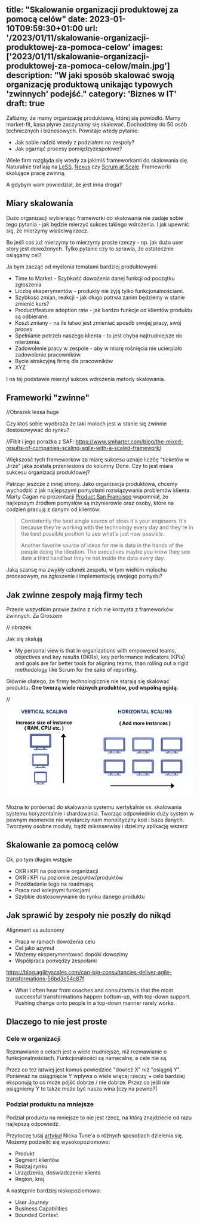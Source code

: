 title: "Skalowanie organizacji produktowej za pomocą celów"
date: 2023-01-10T09:59:30+01:00
url: '/2023/01/11/skalowanie-organizacji-produktowej-za-pomoca-celow'
images: ['2023/01/11/skalowanie-organizacji-produktowej-za-pomoca-celow/main.jpg']
description: "W jaki sposób skalować swoją organizację produktową unikając typowych 'zwinnych' podejść."
category: 'Biznes w IT'
draft: true
---

Załóżmy, że mamy organizację produktową, której się powiodło. Mamy market-fit, kasa płynie zaczynamy się skalować. Dochodzimy do 50 osób technicznych i biznesowych. Powstaje wtedy pytanie:

- Jak sobie radzić wtedy z podziałem na zespoły?
- Jak ogarnąć procesy pomiędzyzespołowe?

Wiele firm rozgląda się wtedy za jakimiś frameworkami do skalowania się. Naturalnie trafiają na [LeSS](https://less.works/less/framework), [Nexus](https://www.scrum.org/resources/scaling-scrum) czy [Scrum at Scale](https://www.scrumatscale.com/scrum-at-scale-guide-online/). Frameworki skalujące pracę zwinną.

A gdybym wam powiedział, że jest inna droga?


## Miary skalowania

Dużo organizacji wybierając frameworki do skalowania nie zadaje sobie tego pytania - jak będzie mierzyć sukces takiego wdrożenia. I jak upewnić się, że mierzymy właściwą rzecz.

Bo jeśli coś już mierzymy to mierzymy proste rzeczy - np. jak dużo user story jest dowożonych. Tylko pytanie czy to sprawia, że ostatecznie osiągamy cel?

Ja bym zacząć od myślenia tematami bardziej produktowymi:
- Time to Market - Szybkość dowożenia danej funkcji od początku zgłoszenia
- Liczbę eksperymentów - produkty nie żyją tylko funkcjonalnościami.
- Szybkość zmian, reakcji - jak długo potrwa zanim będziemy w stanie zmienić kurs?
- Product/feature adoption rate - jak bardzo funkcje od klientów produktu są odbierane.
- Koszt zmiany - na ile łatwo jest zmieniać sposób swojej pracy, swój proces
- Spełnianie potrzeb naszego klienta - to jest chyba najtrudniejsze do mierzenia.
- Zadowolenie pracy w zespole - aby w miarę rośnięcia nie ucierpiało zadowolenie pracowników.
- Bycie atrakcyjną firmą dla pracowników
- XYZ

I na tej podstawie mierzył sukces wdrożenia metody skalowania.

## Frameworki "zwinne"
//Obrazek lessa huge

Czy ktoś sobie wyobraża że taki moloch jest w stanie się zwinnie dostosowywać do rynku?

//Fibit i jego porażka z SAF:
https://www.smharter.com/blog/the-mixed-results-of-companies-scaling-agile-with-a-scaled-framework/

Większość tych frameworków za miarę sukcesu uznaje liczbę "ticketów w Jirze" jaka została przeniesiona do kolumny Done. Czy to jest miara sukcesu organizacji produktowej?

Patrząc jeszcze z innej strony. Jako organizacja produktowa, chcemy wychodzić z jak najlepszymi pomysłami rozwiązywania problemów klienta. Marty Cagan na prezentacji  [Product San Francisco](https://www.youtube.com/watch?v=9dccd8lihpQ) wspomniał, że najlepszym źródłem pomysłów są inżynierowie oraz osoby, które na codzień pracują z danymi od klientów:
> Consistently the best single source of ideas it's your engineers. It's because they're working with the technology every day and they're in the best possible position to see what's just now possible.
>
> Another favorite source of ideas for me is data in the hands of the people doing the ideation. The executives maybe you know they see date a third hand but they're not inside the data every day.

Jaką szansę ma zwykły członek zespołu, w tym wielkim molochu procesowym, na zgłoszenie i implementację swojego pomysłu?


## Jak zwinne zespoły mają firmy tech
Przede wszystkim prawie żadna z nich nie korzysta z frameworków zwinnych. Za Oroszem

// obrazek

Jak się skalują
- My personal view is that in organizations with empowered teams, objectives and key results (OKRs), key performance indicators (KPIs) and goals are far better tools for aligning teams, than rolling out a rigid methodology like Scrum for the sake of reporting.

Głównie dlatego, że firmy technologicznie nie starają się skalować produktu. **One tworzą wiele różnych produktów, pod wspólną egidą.**

//
![](scaling.png)

Można to porównać do skalowania systemu wertykalnie vs. skalowania systemu horyzontalnie i shardowania. Tworząc odpowiednio duży system w pewnym momencie nie wystarczy nam monolityczny kod i baza danych. Tworzymy osobne moduły, bądź mikroserwisy i dzielimy aplikację wszerz

## Skalowanie za pomocą celów
Ok, po tym długim wstępie

- OKR i KPI na poziomie organizacji
- OKR i KPI na poziomie zespołów/produktów
- Przekładanie tego na roadmapę
- Praca nad kolejnymi funkcjami
- Szybkie dostosowywanie do rynku danego produktu


## Jak sprawić by zespoły nie poszły do nikąd
Alignment vs autonomy
- Praca w ramach dowożenia celu
- Cel jako azymut
- Możemy eksperymentować dopóki dowozimy
- Współpraca pomiędzy zespołami

https://blog.agilityscales.com/can-big-consultancies-deliver-agile-transformations-56bd3c54c87f
- What I often hear from coaches and consultants is that the most successful transformations happen bottom-up, with top-down support. Pushing change onto people in a top-down manner rarely works.


## Dlaczego to nie jest proste

### Cele w organizacji
Rozmawianie o celach jest o wiele trudniejsze, niż rozmawianie o funkcjonalnościach. Funkcjonalności są namacalne, a cele nie są.

Przez co też łatwiej jest komuś powiedzieć "dowieź X" niż "osiągnij Y". Ponieważ na osiągnięcie Y wpływa o wiele więcej rzeczy + cele bardziej eksponują to co może pójść dobrze / nie dobrze. Przez co jeśli nie osiągniemy Y to także może być nasza wina [czy na pewno?]

### Podział produktu na mniejsze

Podział produktu na mniejsze to nie jest rzecz, na którą znajdziecie od razu najlepszą odpowiedź.

Przytoczę tutaj [artykuł](https://medium.com/nick-tune-tech-strategy-blog/aligning-teams-with-business-capabilities-to-improve-flow-why-you-shouldnt-b2996b959546) Nicka Tune'a o różnych sposobach dzielenia się. Możemy podzielić się wysokopoziomowo:
- Produkt
- Segment klientów
- Rodzaj rynku
- Urządzenia, doświadczenie klienta
- Region, kraj

A następnie bardziej niskopoziomowo:
- User Journey
- Business Capabilities
- Bounded Context

